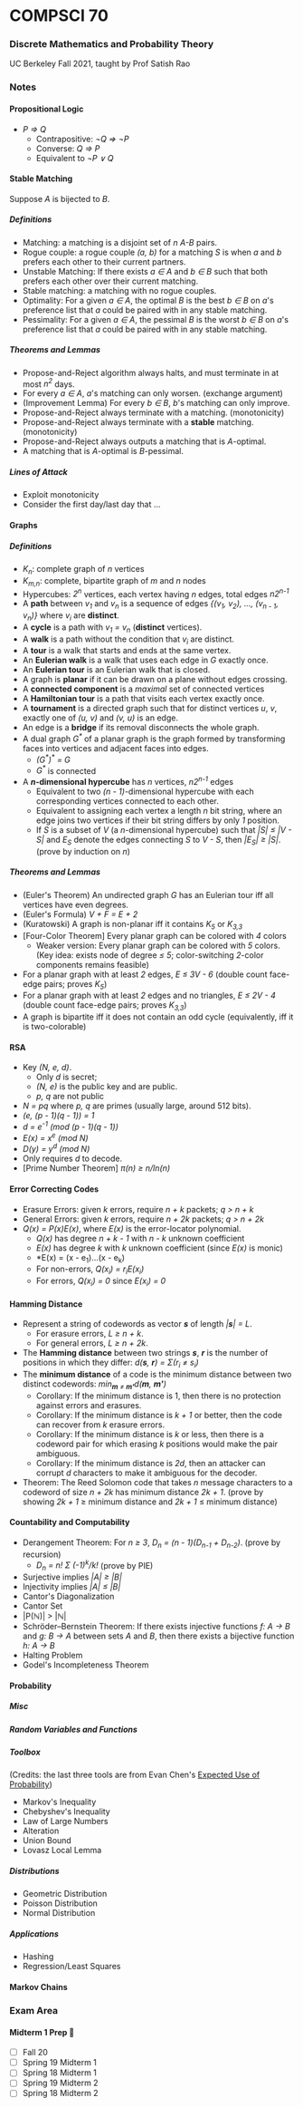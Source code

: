 # COMPSCI 70
### Discrete Mathematics and Probability Theory
UC Berkeley Fall 2021, taught by Prof Satish Rao

### Notes

#### Propositional Logic
- *P ⇒ Q*
  - Contrapositive: *¬Q ⇒ ¬P*
  - Converse: *Q ⇒ P*
  - Equivalent to *¬P ∨ Q*

#### Stable Matching
Suppose *A* is bijected to *B*.

##### Definitions
- Matching: a matching is a disjoint set of *n* *A-B* pairs.
- Rogue couple: a rogue couple *(a, b)* for a matching *S* is when *a* and *b* prefers each other to their current partners.
- Unstable Matching: If there exists *a ∈ A* and *b ∈ B* such that both prefers each other over their current matching.
- Stable matching: a matching with no rogue couples.
- Optimality: For a given *a ∈ A*, the optimal *B* is the best *b ∈ B* on *a*'s preference list that *a* could be paired with in any stable matching.
- Pessimality: For a given *a ∈ A*, the pessimal *B* is the worst *b ∈ B* on *a*'s preference list that *a* could be paired with in any stable matching.

##### Theorems and Lemmas
- Propose-and-Reject algorithm always halts, and must terminate in at most *n<sup>2</sup>* days.
- For every *a ∈ A*, *a*'s matching can only worsen. (exchange argument)
- (Improvement Lemma) For every *b ∈ B*, *b*'s matching can only improve.
- Propose-and-Reject always terminate with a matching. (monotonicity)
- Propose-and-Reject always terminate with a **stable** matching. (monotonicity)
- Propose-and-Reject always outputs a matching that is *A*-optimal.
- A matching that is *A*-optimal is *B*-pessimal.

##### Lines of Attack
- Exploit monotonicity
- Consider the first day/last day that ...

#### Graphs

##### Definitions

- *K<sub>n</sub>*: complete graph of *n* vertices
- *K<sub>m,n</sub>*: complete, bipartite graph of *m* and *n* nodes
- Hypercubes: *2<sup>n</sup>* vertices, each vertex having *n* edges, total edges *n2<sup>n-1</sup>*
- A **path** between *v<sub>1</sub>* and *v<sub>n</sub>* is a sequence of edges *{(v<sub>1</sub>, v<sub>2</sub>), ..., (v<sub>n - 1</sub>, v<sub>n</sub>)}* where *v<sub>i</sub>* are **distinct**.
- A **cycle** is a path with *v<sub>1</sub> = v<sub>n</sub>* (**distinct** vertices).
- A **walk** is a path without the condition that *v<sub>i</sub>* are distinct.
- A **tour** is a walk that starts and ends at the same vertex.
- An **Eulerian walk** is a walk that uses each edge in *G* exactly once.
- An **Eulerian tour** is an Eulerian walk that is closed.
- A graph is **planar** if it can be drawn on a plane without edges crossing.
- A **connected component** is a *maximal* set of connected vertices
- A **Hamiltonian tour** is a path that visits each vertex exactly once.
- A **tournament** is a directed graph such that for distinct vertices *u*, *v*, exactly one of *(u, v)* and *(v, u)* is an edge.
- An edge is a **bridge** if its removal disconnects the whole graph.
- A dual graph *G<sup>\*</sup>* of a planar graph is the graph formed by transforming faces into vertices and adjacent faces into edges.
  - *(G<sup>\*</sup>)<sup>\*</sup> = G*
  - *G<sup>\*</sup>* is connected
- A ***n*-dimensional hypercube** has *n* vertices, *n2<sup>n-1</sup>* edges
  - Equivalent to two *(n - 1)*-dimensional hypercube with each corresponding vertices connected to each other.
  - Equivalent to assigning each vertex a length *n* bit string, where an edge joins two vertices if their bit string differs by only *1* position.
  - If *S* is a subset of *V* (a *n*-dimensional hypercube) such that *|S| ≤ |V - S|* and *E<sub>S</sub>* denote the edges connecting *S* to *V - S*, then *|E<sub>S</sub>| ≥ |S|*. (prove by induction on *n*)

##### Theorems and Lemmas
- (Euler's Theorem) An undirected graph *G* has an Eulerian tour iff all vertices have even degrees.
- (Euler's Formula) *V + F = E + 2*
- (Kuratowski) A graph is non-planar iff it contains *K<sub>5</sub>* or *K<sub>3,3</sub>*
- \[Four-Color Theorem] Every planar graph can be colored with *4* colors
  - Weaker version: Every planar graph can be colored with *5* colors. (Key idea: exists node of degree *≤ 5*; color-switching *2*-color components remains feasible)
- For a planar graph with at least *2* edges, *E ≤ 3V - 6* (double count face-edge pairs; proves *K<sub>5</sub>*)
- For a planar graph with at least *2* edges and no triangles, *E ≤ 2V - 4* (double count face-edge pairs; proves *K<sub>3,3</sub>*)
- A graph is bipartite iff it does not contain an odd cycle (equivalently, iff it is two-colorable)

#### RSA
- Key *(N, e, d)*. 
  - Only *d* is secret; 
  - *(N, e)* is the public key and are public. 
  - *p, q* are not public
- *N = pq* where *p, q* are primes (usually large, around 512 bits).
- *(e, (p - 1)(q - 1)) = 1*
- *d = e<sup>-1</sup> (mod (p - 1)(q - 1))*
- *E(x) = x<sup>e</sup> (mod N)*
- *D(y) = y<sup>d</sup> (mod N)*
- Only requires *d* to decode.
- \[Prime Number Theorem] *π(n) ≥ n/ln(n)*

#### Error Correcting Codes
- Erasure Errors: given *k* errors, require *n + k* packets; *q > n + k*
- General Errors: given *k* errors, require *n + 2k* packets; *q > n + 2k*
- *Q(x) = P(x)E(x)*, where *E(x)* is the error-locator polynomial.
  - *Q(x)* has degree *n + k - 1* with *n - k* unknown coefficient
  - *E(x)* has degree *k* with *k* unknown coefficient (since *E(x)* is monic)
  - *E(x) = (x - e<sub>1</sub>)...(x - e<sub>k</sub>)
  - For non-errors, *Q(x<sub>i</sub>) = r<sub>i</sub>E(x<sub>i</sub>)*
  - For errors, *Q(x<sub>i</sub>) = 0* since *E(x<sub>i</sub>) = 0*

#### Hamming Distance
- Represent a string of codewords as vector ***s*** of length *|**s**| = L*.
  - For erasure errors, *L ≥ n + k*.
  - For general errors, *L ≥ n + 2k*.
- The **Hamming distance** between two strings ***s***, ***r*** is the number of positions in which they differ: *d(**s**, **r**) = Σ(r<sub>i</sub> ≠ s<sub>i</sub>)*
- The **minimum distance** of a code is the minimum distance between two distinct codewords: *min<sub>**m** ≠ **m'**</sub>d(**m**, **m'**)*
  - Corollary: If the minimum distance is 1, then there is no protection against errors and erasures.
  - Corollary: If the minimum distance is *k + 1* or better, then the code can recover from *k* erasure errors.
  - Corollary: If the minimum distance is *k* or less, then there is a codeword pair for which erasing *k* positions would make the pair ambiguous.
  - Corollary: If the minimum distance is *2d*, then an attacker can corrupt *d* characters to make it ambiguous for the decoder.
- Theorem: The Reed Solomon code that takes *n* message characters to a codeword of size *n + 2k* has minimum distance *2k + 1*. (prove by showing *2k + 1* ≥ minimum distance and *2k + 1* ≤ minimum distance)

#### Countability and Computability

- Derangement Theorem: For *n ≥ 3*, *D<sub>n</sub> = (n - 1)(D<sub>n-1</sub> + D<sub>n-2</sub>)*. (prove by recursion)
  - *D<sub>n</sub> = n! Σ (-1)<sup>k</sup>/k!* (prove by PIE)
- Surjective implies *|A| ≥ |B|*
- Injectivity implies *|A| ≤ |B|*
- Cantor's Diagonalization
- Cantor Set
- |P(ℕ)| > |ℕ|
- Schröder–Bernstein Theorem: If there exists injective functions *f: A → B* and *g: B → A* between sets *A* and *B*, then there exists a bijective function *h: A → B*
- Halting Problem
- Godel's Incompleteness Theorem

#### Probability

##### Misc

##### Random Variables and Functions

##### Toolbox
(Credits: the last three tools are from Evan Chen's [Expected Use of Probability](https://web.evanchen.cc/handouts/ProbabilisticMethod/ProbabilisticMethod.pdf))
- Markov's Inequality
- Chebyshev's Inequality
- Law of Large Numbers
- Alteration
- Union Bound
- Lovasz Local Lemma

##### Distributions
- Geometric Distribution
- Poisson Distribution
- Normal Distribution

##### Applications
- Hashing
- Regression/Least Squares

#### Markov Chains


### Exam Area

#### Midterm 1 Prep 😤
- [ ] Fall 20
- [ ] Spring 19 Midterm 1
- [ ] Spring 18 Midterm 1
- [ ] Spring 19 Midterm 2
- [ ] Spring 18 Midterm 2
